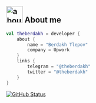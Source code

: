 
## <img width="45" alt="about" src="https://raw.github.com/elizarov/elizarov/master/about.png"> About me

```kotlin
val theberdakh = developer {
    about {
        name = "Berdakh Tlepov"
        company = Upwork
    }
    links {
        telegram = "@theberdakh"
        twitter = "@theberdakh"
    }
}
```
<a href="https://github.com/skydoves"><img alt="GitHub Status" src="https://github-readme-stats.vercel.app/api?username=theberdakh&hide=contribs&show_icons=true&include_all_commits=true&count_private=true"/></a>

